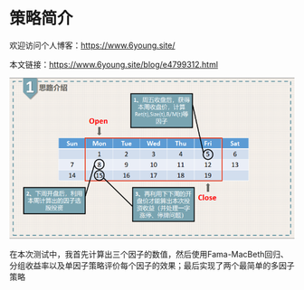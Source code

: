 # 策略简介
欢迎访问个人博客：https://www.6young.site/

本文链接：https://www.6young.site/blog/e4799312.html

![clsl](readme/clsl.png)

在本次测试中，我首先计算出三个因子的数值，然后使用Fama-MacBeth回归、分组收益率以及单因子策略评价每个因子的效果；最后实现了两个最简单的多因子策略

